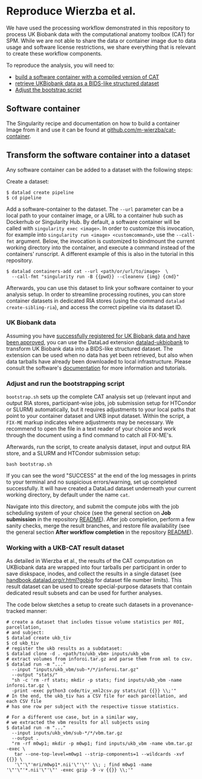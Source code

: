 # Reproduce Wierzba et al.

We have used the processing workflow demonstrated in this repository to process
UK Biobank data with the computational anatomy toolbox (CAT) for SPM.
While we are not able to share the data or container image due to data usage and
software license restrictions, we share everything that is relevant to create
these workflow components.

<!--ts-->
To reproduce the analysis, you will need to:

- [build a software container with a compiled version of CAT](#software-container)
- [retrieve UKBiobank data as a BIDS-like structured dataset](#UK-Biobank-data)
- [Adjust the bootstrap script](#Bootstrapping-the-framework)

<!--te-->

## Software container

The Singularity recipe and documentation on how to build a container Image from
it and use it can be found at
[github.com/m-wierzba/cat-container](https://github.com/m-wierzba/cat-container).

## Transform the software container into a dataset

Any software container can be added to a dataset with the following steps:

Create a dataset:
```
$ datalad create pipeline
$ cd pipeline
```

Add a software-container to the dataset. The ``--url`` parameter can be a local
path to your container image, or a URL to a container hub such as Dockerhub or
Singularity Hub.
By default, a software container will be called with ``singularity exec
<image>``. In order to customize this invocation, for example into ``singularity
run <image> <customcommand>``, use the ``--call-fmt`` argument. Below, the
invocation is customized to bindmount the current working directory into the
container, and execute a command instead of the containers' runscript.
A different example of this is also in the tutorial in this repository.

```
$ datalad containers-add cat --url <path/or/url/to/image>  \
  --call-fmt "singularity run -B {{pwd}} --cleanenv {img} {cmd}"
```

Afterwards, you can use this dataset to link your software container to your
analysis setup.
In order to streamline processing routines, you can store container datasets in
dedicated RIA stores (using the command ``datalad create-sibling-ria``), and
access the correct pipeline via its dataset ID.

### UK Biobank data

Assuming you have [successfully registered for UK Biobank data and have been
approved](https://www.ukbiobank.ac.uk/enable-your-research/register), you can
use the DataLad extension
[datalad-ukbiobank](https://github.com/datalad/datalad-ukbiobank) to transform
UK Biobank data into a BIDS-like structured dataset. The extension can be used
when no data has yet been retrieved, but also when data tarballs have already
been downloaded to local infrastructure. Please consult the software's
[documentation](http://docs.datalad.org/projects/ukbiobank/en/latest/index.html)
for more information and tutorials.

### Adjust and run the bootstrapping script

``bootstrap.sh`` sets up the complete CAT analysis set up (relevant input and output
RIA stores, participant-wise jobs, job submission setup for HTCondor or SLURM)
automatically, but it requires adjustments to your local paths that point to
your container dataset and UKB input dataset.
Within the script, a ``FIX-ME`` markup indicates where adjustments may be
necessary.
We recommend to open the file in a text reader of your choice and work through
the document using a find command to catch all FIX-ME's.

Afterwards, run the script, to create analysis dataset, input and output RIA
store, and a SLURM and HTCondor submission setup:

```
bash bootstrap.sh
```

If you can see the word "SUCCESS" at the end of the log messages in prints to
your terminal and no suspicious errors/warning, set up completed successfully.
It will have created a DataLad dataset underneath your current working
directory, by default under the name ``cat``.

Navigate into this directory, and submit the compute jobs with the job
scheduling system of your choice (see the general section
on **Job submission** in the repository [README](./README.md)).
After job completion, perform a few sanity checks, merge the result branches,
and restore file availability (see the general section **After workflow
completion** in the repository [README](./README.md)).

### Working with a UKB-CAT result dataset

As detailed in Wierzba et al., the results of the CAT computation on UKBiobank
data are wrapped into four tarballs per participant in order to save diskspace, inodes, and
collect the results in a single dataset (see
[handbook.datalad.org/r.html?gobig](https://handbook.datalad.org/r.html?gobig)
for dataset file number limits).
This result dataset can be used to create special-purpose datasets that contain
dedicated result subsets and can be used for further analyses.

The code below sketches a setup to create such datasets in a provenance-tracked
manner:

```
# create a dataset that includes tissue volume statistics per ROI, parcellation,
# and subject:
$ datalad create ukb_tiv
$ cd ukb_tiv
# register the ukb results as a subdataset:
$ datalad clone -d . <path/to/ukb_vbm> inputs/ukb_vbm
# extract volumes from inforoi.tar.gz and parse them from xml to csv.
$ datalad run -m "..."
  --input "inputs/ukb_vbm/sub-*/*/inforoi.tar.gz"
  --output "stats/"
  "sh -c 'rm -rf stats; mkdir -p stats; find inputs/ukb_vbm -name inforoi.tar.gz \
  -print -exec python3 code/tiv_xml2csv.py stats/cat {{}} \\;'"
# In the end, the ukb_tiv has a CSV file for each parcellation, and each CSV file
# has one row per subject with the respective tissue statistics.

# For a different use case, but in a similar way,
# we extracted the vbm results for all subjects using
$ datalad run -m "..."
  --input inputs/ukb_vbm/sub-*/*/vbm.tar.gz
  --output .
  "rm -rf m0wp1; mkdir -p m0wp1; find inputs/ukb_vbm -name vbm.tar.gz -exec \
   tar --one-top-level=m0wp1 --strip-components=1 --wildcards -xvf {{}} \
   '\"'\"'mri/m0wp1*.nii'\"'\"' \\; ; find m0wp1 -name '\"'\"'*.nii'\"'\"' -exec gzip -9 -v {{}} \\;'"

```


